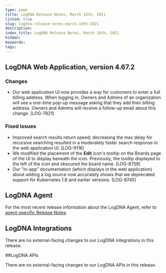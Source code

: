 ```yaml
---
type: page
title: LogDNA Release Notes, March 18th, 2021
listed: true
slug: logdna-release-notes-march-18th-2021
description: 
index_title: LogDNA Release Notes, March 18th, 2021
hidden: 
keywords: 
tags: 
---
```




## LogDNA Web Application, version 4.67.2

### Changes

- Our web application UI now provides a way for customers to enter a full billing address. When logging in, Owners and Admins of an organization will see a one-time pop-up message asking that they add their billing address. Owners and Admins will receive a follow-up email about this change. [LOG-7821]

### Fixed Issues

- Improved search results return speed; decreasing the max delay for recursive searching resulted in a moderately faster search response in the web application UI. [LOG-9116]
- We modified the placement of the **Edit** icon's tooltip on the  Boards page of the UI to display beneath the icon. Previously, the tooltip displayed to the left of the icon and obscured the board name. [LOG-8759]
- Our "in-app" documentation (which displays in the web application) about adding a log source now accurately shows that we deprecated support for Kubernetes 1.8 and earlier versions.  [LOG-8745]

## LogDNA Agent

For the most recent release information about the LogDNA Agent, refer to [agent-specific Release Notes](https://docs.logdna.com/changelog).

## LogDNA Integrations

There are no external-facing changes to our LogDNA integrations in this release.

##LogDNA APIs

There are no external-facing changes to our LogDNA APIs in this release.

